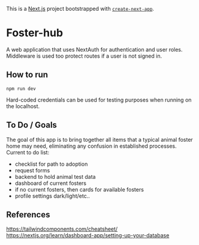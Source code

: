 This is a [Next.js](https://nextjs.org/) project bootstrapped with [`create-next-app`](https://github.com/vercel/next.js/tree/canary/packages/create-next-app).

# Foster-hub

A web application that uses NextAuth for authentication and user roles. 
Middleware is used too protect routes if a user is not signed in. 

## How to run
```
npm run dev
```
Hard-coded credentials can be used for testing purposes when running on the localhost.


## To Do / Goals
The goal of this app is to bring together all items that a typical animal foster home may need, eliminating any confusion in established processes. 
Current to do list: 

* checklist for path to adoption 
* request forms
* backend to hold animal test data
* dashboard of current fosters
* if no current fosters, then cards for available fosters
* profile settings dark/light/etc..


## References

https://tailwindcomponents.com/cheatsheet/
https://nextjs.org/learn/dashboard-app/setting-up-your-database
